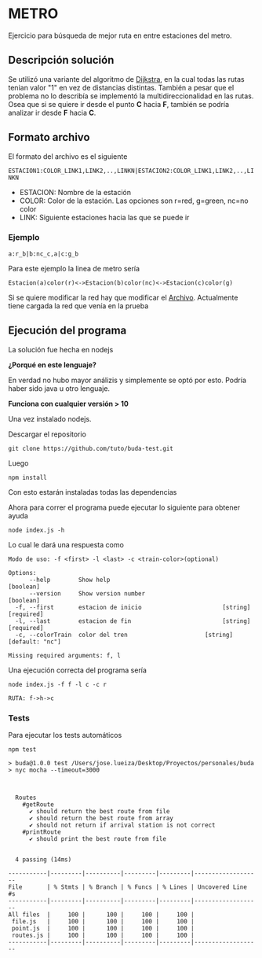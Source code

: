 # METRO

Ejercicio para búsqueda de mejor ruta en entre estaciones del metro.

## Descripción solución

Se utilizó una variante del algoritmo de [Dijkstra](https://es.wikipedia.org/wiki/Algoritmo_de_Dijkstra), en la cual todas las rutas tenian valor "1" en vez de distancias distintas. También a pesar que el problema no lo describía se implementó la multidireccionalidad en las rutas. Osea que si se quiere ir desde el punto **C** hacia **F**, también se podría analizar ir desde **F** hacia **C**.



## Formato archivo
El formato del archivo es el siguiente 

`ESTACION1:COLOR_LINK1,LINK2,..,LINKN|ESTACION2:COLOR_LINK1,LINK2,..,LINKN`

- ESTACION: Nombre de la estación
- COLOR: Color de la estación. Las opciones son r=red, g=green, nc=no color
- LINK: Siguiente estaciones hacia las que se puede ir

### Ejemplo
`a:r_b|b:nc_c,a|c:g_b`


Para este ejemplo la linea de metro sería 

`Estacion(a)color(r)<->Estacion(b)color(nc)<->Estacion(c)color(g)`

Si se quiere modificar la red hay que modificar el [Archivo](src/resources/routes-file.txt). Actualmente tiene cargada la red que venía en la prueba

## Ejecución del programa

La solución fue hecha en nodejs

**¿Porqué en este lenguaje?**

En verdad no hubo mayor análizis y simplemente se optó por esto. Podría haber sido java u otro lenguaje.


**Funciona con cualquier versión > 10**

Una vez instalado nodejs. 

Descargar el repositorio

`git clone https://github.com/tuto/buda-test.git`

Luego 

`npm install`

Con esto estarán instaladas todas las dependencias

Ahora para correr el programa puede ejecutar lo siguiente para obtener ayuda

`node index.js -h`

Lo cual le dará una respuesta como 
``` node index.js -h                                                                                
Modo de uso: -f <first> -l <last> -c <train-color>(optional)

Options:
      --help        Show help                                          [boolean]
      --version     Show version number                                [boolean]
  -f, --first       estacion de inicio                       [string] [required]
  -l, --last        estacion de fin                          [string] [required]
  -c, --colorTrain  color del tren                      [string] [default: "nc"]

Missing required arguments: f, l
```

Una ejecución correcta del programa sería

```
node index.js -f f -l c -c r

RUTA: f->h->c

```


### Tests

Para ejecutar los tests automáticos 

```
npm test

> buda@1.0.0 test /Users/jose.lueiza/Desktop/Proyectos/personales/buda
> nyc mocha --timeout=3000



  Routes
    #getRoute
      ✔ should return the best route from file
      ✔ should return the best route from array
      ✔ should not return if arrival station is not correct
    #printRoute
      ✔ should print the best route from file


  4 passing (14ms)

-----------|---------|----------|---------|---------|-------------------
File       | % Stmts | % Branch | % Funcs | % Lines | Uncovered Line #s 
-----------|---------|----------|---------|---------|-------------------
All files  |     100 |      100 |     100 |     100 |                   
 file.js   |     100 |      100 |     100 |     100 |                   
 point.js  |     100 |      100 |     100 |     100 |                   
 routes.js |     100 |      100 |     100 |     100 |                   
-----------|---------|----------|---------|---------|-------------------

```